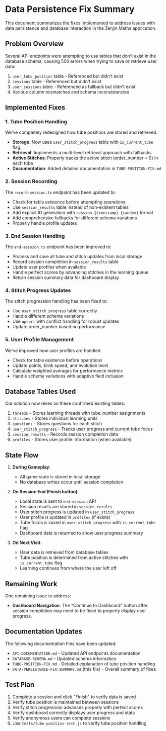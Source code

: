 # Data Persistence Fix Summary

This document summarizes the fixes implemented to address issues with data persistence and database interaction in the Zenjin Maths application.

## Problem Overview

Several API endpoints were attempting to use tables that don't exist in the database schema, causing 500 errors when trying to save or retrieve user data:

1. `user_tube_position` table - Referenced but didn't exist
2. `sessions` table - Referenced but didn't exist
3. `user_sessions` table - Referenced as fallback but didn't exist
4. Various column mismatches and schema inconsistencies

## Implemented Fixes

### 1. Tube Position Handling

We've completely redesigned how tube positions are stored and retrieved:

- **Storage**: Now uses `user_stitch_progress` table with `is_current_tube` flag
- **Retrieval**: Implements a multi-level retrieval approach with fallbacks
- **Active Stitches**: Properly tracks the active stitch (order_number = 0) in each tube
- **Documentation**: Added detailed documentation in `TUBE-POSITION-FIX.md`

### 2. Session Recording

The `record-session.ts` endpoint has been updated to:

- Check for table existence before attempting operations
- Use `session_results` table instead of non-existent tables
- Add explicit ID generation with `session-{timestamp}-{random}` format
- Add comprehensive fallbacks for different schema variations
- Properly handle profile updates

### 3. End Session Handling

The `end-session.ts` endpoint has been improved to:

- Process and save all tube and stitch updates from local storage
- Record session completion in `session_results` table
- Update user profiles when available
- Handle perfect scores by advancing stitches in the learning queue
- Return session summary data for dashboard display

### 4. Stitch Progress Updates

The stitch progression handling has been fixed to:

- Use `user_stitch_progress` table correctly
- Handle different schema variations
- Use `upsert` with conflict handling for robust updates
- Update order_number based on performance

### 5. User Profile Management

We've improved how user profiles are handled:

- Check for table existence before operations
- Update points, blink speed, and evolution level
- Calculate weighted averages for performance metrics
- Handle schema variations with adaptive field inclusion

## Database Tables Used

Our solution now relies on these confirmed existing tables:

1. `threads` - Stores learning threads with tube_number assignments
2. `stitches` - Stores individual learning units
3. `questions` - Stores questions for each stitch
4. `user_stitch_progress` - Tracks user progress and current tube focus
5. `session_results` - Records session completion data
6. `profiles` - Stores user profile information (when available)

## State Flow

1. **During Gameplay**:
   - All game state is stored in local storage
   - No database writes occur until session completion

2. **On Session End (Finish button)**:
   - Local state is sent to `end-session` API
   - Session results are stored in `session_results`
   - User stitch progress is updated in `user_stitch_progress`
   - User profile is updated in `profiles` (if exists)
   - Tube focus is saved in `user_stitch_progress` with `is_current_tube` flag
   - Dashboard data is returned to show user progress summary

3. **On Next Visit**:
   - User data is retrieved from database tables
   - Tube position is determined from active stitches with `is_current_tube` flag
   - Learning continues from where the user left off

## Remaining Work

One remaining issue to address:

- **Dashboard Navigation**: The "Continue to Dashboard" button after session completion may need to be fixed to properly display user progress.

## Documentation Updates

The following documentation files have been updated:

- `API-DOCUMENTATION.md` - Updated API endpoints documentation
- `DATABASE-SCHEMA.md` - Updated schema information
- `TUBE-POSITION-FIX.md` - Detailed explanation of tube position handling
- `DATA-PERSISTENCE-FIX-SUMMARY.md` (this file) - Overall summary of fixes

## Test Plan

1. Complete a session and click "Finish" to verify data is saved
2. Verify tube position is maintained between sessions
3. Verify stitch progression advances properly with perfect scores
4. Verify dashboard correctly displays user progress and stats
5. Verify anonymous users can complete sessions
6. Use `tests/tube-position-test.js` to verify tube position handling